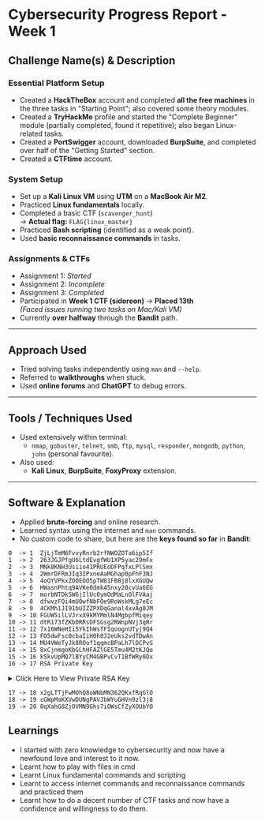 # Cybersecurity Progress Report - Week 1

## Challenge Name(s) & Description

### Essential Platform Setup

- Created a **HackTheBox** account and completed **all the free machines** in the three tasks in "Starting Point"; also covered some theory modules.
- Created a **TryHackMe** profile and started the "Complete Beginner" module (partially completed, found it repetitive); also began Linux-related tasks.
- Created a **PortSwigger** account, downloaded **BurpSuite**, and completed over half of the "Getting Started" section.
- Created a **CTFtime** account.

### System Setup

- Set up a **Kali Linux VM** using **UTM** on a **MacBook Air M2**.
- Practiced **Linux fundamentals** locally.
- Completed a basic CTF (`scavenger_hunt`)  
  → **Actual flag:** `FLAG{linux_master}`
- Practiced **Bash scripting** (identified as a weak point).
- Used **basic reconnaissance commands** in tasks.

### Assignments & CTFs

- Assignment 1: *Started*
- Assignment 2: *Incomplete*
- Assignment 3: *Completed*
- Participated in **Week 1 CTF (sidoreon)** → **Placed 13th**  
  *(Faced issues running two tasks on Mac/Kali VM)*
- Currently **over halfway** through the **Bandit** path.

---

## Approach Used

- Tried solving tasks independently using `man` and `--help`.
- Referred to **walkthroughs** when stuck.
- Used **online forums** and **ChatGPT** to debug errors.

---

## Tools / Techniques Used

- Used extensively within terminal:
  - `nmap`, `gobuster`, `telnet`, `smb`, `ftp`, `mysql`, `responder`, `mongodb`, `python`, `john` (personal favourite).
- Also used:
  - **Kali Linux**, **BurpSuite**, **FoxyProxy** extension.

---

## Software & Explanation

- Applied **brute-forcing** and online research.
- Learned syntax using the internet and `man` commands.
- No custom code to share, but here are the **keys found so far** in **Bandit**:
```plaintext
0  -> 1  ZjLjTmM6FvvyRnrb2rfNWOZOTa6ip5If
1  -> 2  263JGJPfgU6LtdEvgfWU1XP5yac29mFx
2  -> 3  MNk8KNH3Usiio41PRUEoDFPqfxLPlSmx
3  -> 4  2WmrDFRmJIq3IPxneAaMGhap0pFhF3NJ
4  -> 5  4oQYVPkxZOOEOO5pTW81FB8j8lxXGUQw
5  -> 6  HWasnPhtq9AVKe0dmk45nxy20cvUa6EG
6  -> 7  morbNTDkSW6jIlUc0ymOdMaLnOlFVAaj
7  -> 8  dfwvzFQi4mU0wfNbFOe9RoWskMLg7eEc
8  -> 9  4CKMh1JI91bUIZZPXDqGanal4xvAg0JM
9  -> 10 FGUW5ilLVJrxX9kMYMmlN4MgbpfMiqey
10 -> 11 dtR173fZKb0RRsDFSGsg2RWnpNVj3qRr
11 -> 12 7x16WNeHIi5YkIhWsfFIqoognUTyj9Q4
12 -> 13 FO5dwFsc0cbaIiH0h8J2eUks2vdTDwAn
13 -> 14 MU4VWeTyJk8ROof1qqmcBPaLh7lDCPvS
14 -> 15 8xCjnmgoKbGLhHFAZlGE5Tmu4M2tKJQo
15 -> 16 kSkvUpMQ7lBYyCM4GBPvCvT1BfWRy0Dx
16 -> 17 RSA Private Key
```
<details>
<summary>Click Here to View Private RSA Key</summary>

```plaintext
-----BEGIN RSA PRIVATE KEY-----
MIIEogIBAAKCAQEAvmOkuifmMg6HL2YPIOjon6iWfbp7c3jx34YkYWqUH57SUdyJ
imZzeyGC0gtZPGujUSxiJSWI/oTqexh+cAMTSMlOJf7+BrJObArnxd9Y7YT2bRPQ
Ja6Lzb558YW3FZl87ORiO+rW4LCDCNd2lUvLE/GL2GWyuKN0K5iCd5TbtJzEkQTu
DSt2mcNn4rhAL+JFr56o4T6z8WWAW18BR6yGrMq7Q/kALHYW3OekePQAzL0VUYbW
JGTi65CxbCnzc/w4+mqQyvmzpWtMAzJTzAzQxNbkR2MBGySxDLrjg0LWN6sK7wNX
x0YVztz/zbIkPjfkU1jHS+9EbVNj+D1XFOJuaQIDAQABAoIBABagpxpM1aoLWfvD
KHcj10nqcoBc4oE11aFYQwik7xfW+24pRNuDE6SFthOar69jp5RlLwD1NhPx3iBl
J9nOM8OJ0VToum43UOS8YxF8WwhXriYGnc1sskbwpXOUDc9uX4+UESzH22P29ovd
d8WErY0gPxun8pbJLmxkAtWNhpMvfe0050vk9TL5wqbu9AlbssgTcCXkMQnPw9nC
YNN6DDP2lbcBrvgT9YCNL6C+ZKufD52yOQ9qOkwFTEQpjtF4uNtJom+asvlpmS8A
vLY9r60wYSvmZhNqBUrj7lyCtXMIu1kkd4w7F77k+DjHoAXyxcUp1DGL51sOmama
+TOWWgECgYEA8JtPxP0GRJ+IQkX262jM3dEIkza8ky5moIwUqYdsx0NxHgRRhORT
8c8hAuRBb2G82so8vUHk/fur85OEfc9TncnCY2crpoqsghifKLxrLgtT+qDpfZnx
SatLdt8GfQ85yA7hnWWJ2MxF3NaeSDm75Lsm+tBbAiyc9P2jGRNtMSkCgYEAypHd
HCctNi/FwjulhttFx/rHYKhLidZDFYeiE/v45bN4yFm8x7R/b0iE7KaszX+Exdvt
SghaTdcG0Knyw1bpJVyusavPzpaJMjdJ6tcFhVAbAjm7enCIvGCSx+X3l5SiWg0A
R57hJglezIiVjv3aGwHwvlZvtszK6zV6oXFAu0ECgYAbjo46T4hyP5tJi93V5HDi
Ttiek7xRVxUl+iU7rWkGAXFpMLFteQEsRr7PJ/lemmEY5eTDAFMLy9FL2m9oQWCg
R8VdwSk8r9FGLS+9aKcV5PI/WEKlwgXinB3OhYimtiG2Cg5JCqIZFHxD6MjEGOiu
L8ktHMPvodBwNsSBULpG0KBgBAplTfC1HOnWiMGOU3KPwYWt0O6CdTkmJOmL8Ni
blh9elyZ9FsGxsgtRBXRsqXuz7wtsQAgLHxbdLq/ZJQ7YfzOKU4ZxEnabvXnvWkU
YOdjHdSOoKvDQNWu6ucyLRAWFuISeXw9a/9p7ftpxm0TSgyvmfLF2MIAEwyzRqaM
77pBAoGAMmjmIJdjp+Ez8duyn3ieo36yrttF5NSsJLAbxFpdlc1gvtGCWW+9Cq0b
dxviW8+TFVEBl1O4f7HVm6EpTscdDxU+bCXWkfjuRb7Dy9GOtt9JPsX8MBTakzh3
vBgsyi/sN3RqRBcGU40fOoZyfAMT8s1m/uYv52O6IgeuZ/ujbjY=
-----END RSA PRIVATE KEY-----
```
</details>

```plaintext
17 -> 18 x2gLTTjFwMOhQ8oWNbMN362QKxfRqGlO
18 -> 19 cGWpMaKXVwDUNgPAVJbWYuGHVn9zl3j8
19 -> 20 0qXahG8ZjOVMN9Ghs7iOWsCfZyXOUbYO
```
## Learnings

- I started with zero knowledge to cybersecurity and now have a newfound love and interest to it now.
- Learnt how to play with files in cmd
- Learnt Linux fundamental commands and scripting
- Learnt to access internet commands and reconnaissance commands and practiced them
- Learnt how to do a decent number of CTF tasks and now have a confidence and willingness to do them.

